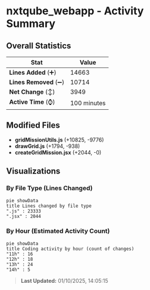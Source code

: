 # nxtqube_webapp - Activity Summary 

## Overall Statistics

| Stat                   | Value                                                             |
| ---------------------- | ----------------------------------------------------------------- |
| **Lines Added** (➕)   | 14663                                          |
| **Lines Removed** (➖) | 10714                                        |
| **Net Change** (↕)    | 3949                |
| **Active Time** (⌚)   | 100 minutes |


## Modified Files
- **gridMissionUtils.js** (+10825, -9776)
- **drawGrid.js** (+1794, -938)
- **createGridMission.jsx** (+2044, -0)

## Visualizations

### By File Type (Lines Changed)

```mermaid
pie showData
title Lines changed by file type
".js" : 23333
".jsx" : 2044
```

### By Hour (Estimated Activity Count)

```mermaid
pie showData
title Coding activity by hour (count of changes)
"11h" : 16
"12h" : 18
"13h" : 24
"14h" : 5
```


> **Last Updated:** 01/10/2025, 14:05:15